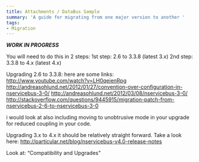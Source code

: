 ```yaml
---
title: Attachments / DataBus Sample
summary: 'A guide for migrating from one major version to another '
tags:
- Migration
---
```


***WORK IN PROGRESS***

You will need to do this in 2 steps: 
1st step: 2.6 to 3.3.8 (latest 3.x) 
2nd step: 3.3.8 to 4.x (latest 4.x)

Upgrading 2.6 to 3.3.8:
here are some links:
http://www.youtube.com/watch?v=LH0qeienRpg
http://andreasohlund.net/2012/01/27/convention-over-configuration-in-nservicebus-3-0/
http://andreasohlund.net/2012/03/08/nservicebus-3-0/
http://stackoverflow.com/questions/9445915/migration-patch-from-nservicebus-2-6-to-nservicebus-3-0

i would look at also including moving to unobtrusive mode in your upgrade for reduced coupling in your code.

Upgrading 3.x to 4.x it should be relatively straight forward. Take a look here: 
http://particular.net/blog/nservicebus-v4.0-release-notes

Look at: “Compatibility and Upgrades"
